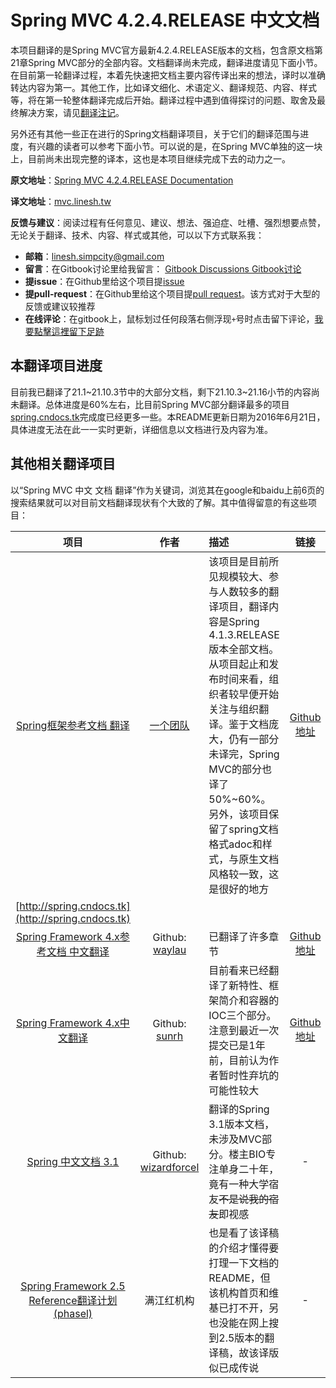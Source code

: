 # Spring MVC 4.2.4.RELEASE 中文文档

本项目翻译的是Spring MVC官方最新4.2.4.RELEASE版本的文档，包含原文档第21章Spring MVC部分的全部内容。文档翻译尚未完成，翻译进度请见下面小节。在目前第一轮翻译过程，本着先快速把文档主要内容传译出来的想法，译时以准确转达内容为第一。其他工作，比如译文细化、术语定义、翻译规范、内容、样式等，将在第一轮整体翻译完成后开始。翻译过程中遇到值得探讨的问题、取舍及最终解决方案，请见[翻译注记](NOTES.md)。

另外还有其他一些正在进行的Spring文档翻译项目，关于它们的翻译范围与进度，有兴趣的读者可以参考下面小节。可以说的是，在Spring MVC单独的这一块上，目前尚未出现完整的译本，这也是本项目继续完成下去的动力之一。

**原文地址**：[Spring MVC 4.2.4.RELEASE Documentation](http://docs.spring.io/spring-framework/docs/4.2.4.RELEASE/spring-framework-reference/html/mvc.html)

**译文地址**：[mvc.linesh.tw](http://mvc.linesh.tw)

**反馈与建议**：阅读过程有任何意见、建议、想法、强迫症、吐槽、强烈想要点赞，无论关于翻译、技术、内容、样式或其他，可以以下方式联系我：
* **邮箱**：linesh.simpcity@gmail.com
* **留言**：在Gitbook讨论里给我留言： [Gitbook Discussions Gitbook讨论](https://www.gitbook.com/book/linesh/spring-mvc-documentation-linesh-translation/discussions)
* **提issue**：在Github里给这个项目提[issue](https://github.com/linesh-simplicity/gitbook-translation-spring-mvc-documentation/issues)
* **提pull-request**：在Github里给这个项目提[pull request](https://github.com/linesh-simplicity/gitbook-translation-spring-mvc-documentation/pulls)。该方式对于大型的反馈或建议较推荐
* **在线评论**：在gitbook上，鼠标划过任何段落右侧浮现`+`号时点击留下评论，[我要點擊這裡留下足跡](http://mvc.linesh.tw)

## 本翻译项目进度

目前我已翻译了21.1~21.10.3节中的大部分文档，剩下21.10.3~21.16小节的内容尚未翻译。总体进度是60%左右，比目前Spring MVC部分翻译最多的项目[spring.cndocs.tk](spring.cndocs.tk)完成度已经更多一些。本README更新日期为2016年6月21日，具体进度无法在此一一实时更新，详细信息以文档进行及内容为准。

## 其他相关翻译项目

以“Spring MVC 中文 文档 翻译”作为关键词，浏览其在google和baidu上前6页的搜索结果就可以对目前文档翻译现状有个大致的了解。其中值得留意的有这些项目：

| 项目 | 作者 | 描述 | 链接 |
| :---: | :---: | :--- | :---: |
| [Spring框架参考文档 翻译](http://spring.cndocs.tk) | [一个团队](http://blog.csdn.net/isea533/article/details/50450289) | 该项目是目前所见规模较大、参与人数较多的翻译项目，翻译内容是Spring 4.1.3.RELEASE版本全部文档。从项目起止和发布时间来看，组织者较早便开始关注与组织翻译。鉴于文档庞大，仍有一部分未译完，Spring MVC的部分也译了50%~60%。另外，该项目保留了spring文档格式adoc和样式，与原生文档风格较一致，这是很好的地方 | [Github地址](http://git.oschina.net/free/spring-framework-reference)  
[http://spring.cndocs.tk](http://spring.cndocs.tk) |
| [Spring Framework 4.x参考文档 中文翻译](https://waylau.gitbooks.io/spring-framework-4-reference/content/) | Github: [waylau](https://github.com/waylau) | 已翻译了许多章节 | [Github地址](https://github.com/waylau/spring-framework-4-reference) |
| [Spring Framework 4.x中文翻译](https://sunrh.gitbooks.io/spring4-reference-chinese/content/) | Github: [sunrh](https://github.com/sunrh) | 目前看来已经翻译了新特性、框架简介和容器的IOC三个部分。注意到最近一次提交已是1年前，目前认为作者暂时性弃坑的可能性较大 | [Github地址](https://github.com/sunrh/spring-reference-chinese) |
| [Spring 中文文档 3.1](https://wizardforcel.gitbooks.io/spring-doc-3x/content/) | Github: [wizardforcel](https://github.com/wizardforcel) | 翻译的Spring 3.1版本文档，未涉及MVC部分。楼主BIO专注单身二十年，竟有一种大学宿友~~不是说我的宿友~~即视感 | - |
| [Spring Framework 2.5 Reference翻译计划(phasel)](http://javasalatu.iteye.com/blog/1212618) | 满江红机构 | 也是看了该译稿的介绍才懂得要打理一下文档的README，但该机构首页和维基已打不开，另也没能在网上搜到2.5版本的翻译稿，故该译版似已成传说 | - |
